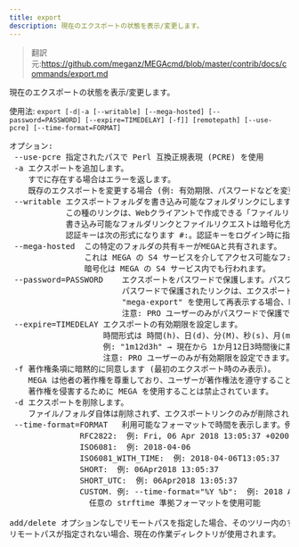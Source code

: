 ```yaml
---
title: export
description: 現在のエクスポートの状態を表示/変更します。
---
```


>翻訳元:https://github.com/meganz/MEGAcmd/blob/master/contrib/docs/commands/export.md

現在のエクスポートの状態を表示/変更します。

使用法: `export [-d|-a [--writable] [--mega-hosted] [--password=PASSWORD] [--expire=TIMEDELAY] [-f]] [remotepath] [--use-pcre] [--time-format=FORMAT]`
<pre>
オプション:
 --use-pcre	指定されたパスで Perl 互換正規表現 (PCRE) を使用
 -a	エクスポートを追加します。
   	すでに存在する場合はエラーを返します。
   	既存のエクスポートを変更する場合 (例: 有効期限、パスワードなどを変更する)、削除して再追加する必要があります。
 --writable	エクスポートフォルダを書き込み可能なフォルダリンクにします。これにより、MEGAアカウントを持たない人を含め、誰からでもファイルを共有・受信できます。
           	この種のリンクは、Webクライアントで作成できる「ファイルリクエスト」リンクと同じですが、書き込み専用ではありません。
           	書き込み可能なフォルダリンクとファイルリクエストは暗号化方式が異なるため混在できません。
           	認証キーは次の形式になります <handle>#<key>:<auth-key>。認証キーをログイン時に指定しない場合、このリンクは読み取り専用でログインされます。"mega-login --help" を参照してください。
 --mega-hosted	この特定のフォルダの共有キーがMEGAと共有されます。
              	これは MEGA の S4 サービスを介してアクセス可能なフォルダで使用されることを意図しています。
              	暗号化は MEGA の S4 サービス内でも行われます。
 --password=PASSWORD	エクスポートをパスワードで保護します。パスワードには " または ' を含めることはできません。
                    	パスワードで保護されたリンクは、エクスポート後にのみ表示されます。
                    	"mega-export" を使用して再表示する場合、暗号化されずに表示されます。
                    	注意: PRO ユーザーのみがパスワードで保護できます。
 --expire=TIMEDELAY	エクスポートの有効期限を設定します。
                   	時間形式は 時間(h)、日(d)、分(M)、秒(s)、月(m)、年(y) を含めることができます。
                   	例: "1m12d3h" → 現在から 1か月12日3時間後に期限切れ
                   	注意: PRO ユーザーのみが有効期限を設定できます。
 -f	著作権条項に暗黙的に同意します (最初のエクスポート時のみ表示)。
   	MEGA は他者の著作権を尊重しており、ユーザーが著作権法を遵守することを求めています。
   	著作権を侵害するために MEGA を使用することは禁止されています。
 -d	エクスポートを削除します。
   	ファイル/フォルダ自体は削除されず、エクスポートリンクのみが削除されます。
 --time-format=FORMAT	利用可能なフォーマットで時間を表示します。例:
               RFC2822:  例: Fri, 06 Apr 2018 13:05:37 +0200
               ISO6081:  例: 2018-04-06
               ISO6081_WITH_TIME:  例: 2018-04-06T13:05:37
               SHORT:  例: 06Apr2018 13:05:37
               SHORT_UTC:  例: 06Apr2018 13:05:37
               CUSTOM. 例: --time-format="%Y %b":  例: 2018 Apr
                 任意の strftime 準拠フォーマットを使用可能

add/delete オプションなしでリモートパスを指定した場合、そのツリー内のすべてのエクスポートが表示されます。
リモートパスが指定されない場合、現在の作業ディレクトリが使用されます。
</pre>
